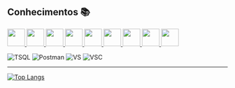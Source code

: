 <!--
icones para conhecimentos -> https://simpleicons.org/

-->

<h2>Conhecimentos 📚</h2>

<a href="https://developer.mozilla.org/en-US/docs/Web/HTML" target="_blank">
  <img src="https://cdn.worldvectorlogo.com/logos/html-1.svg" height="40" />
</a>
<a href="https://developer.mozilla.org/en-US/docs/Web/CSS" target="_blank">
  <img src="https://cdn.worldvectorlogo.com/logos/css-3.svg" height="40" />
</a>
<a href="https://sass-lang.com/documentation/" target="_blank">
  <img src="https://cdn.worldvectorlogo.com/logos/sass-1.svg" height="40" />
</a>
<a href="https://developer.mozilla.org/en-US/docs/Web/JavaScript" target="_blank">
  <img src="https://cdn.worldvectorlogo.com/logos/logo-javascript.svg" height="40" />
</a>
<a href="https://www.typescriptlang.org/docs/" target="_blank">
  <img src="https://cdn.worldvectorlogo.com/logos/typescript.svg" height="40" />
</a><a href="https://angular.io/docs" target="_blank">
  <img src="https://cdn.worldvectorlogo.com/logos/angular-icon.svg" height="40" />
</a>

<a href="https://angular.io/docs" target="_blank">
  <img src="https://cdn.worldvectorlogo.com/logos/bootstrap-5-1.svg" height="40" />
</a>
<a href="https://learn.microsoft.com/en-us/dotnet/csharp/" target="_blank">
  <img src="https://cdn.worldvectorlogo.com/logos/c--4.svg" height="40" />
</a>
<a href="https://learn.microsoft.com/en-us/aspnet/core/?view=aspnetcore-7.0" target="_blank">
  <img src="https://cdn.worldvectorlogo.com/logos/dot-net-core-7.svg" height="40" />
</a>

<p>
<img  alt="TSQL" src="https://img.shields.io/badge/-Microsoft SQL Server-2E3538?style=flat-square&logo=MicrosoftSQLServer&logoColor=white"/>
<img  alt="Postman" src="https://img.shields.io/badge/-Postman-FF6C37?style=flat-square&logo=Postman&logoColor=white"/>
<img  alt="VS" src="https://img.shields.io/badge/-VS IDE-5C2D91?style=flat-square&logo=Visual Studio&logoColor=white"/>
<img  alt="VSC" src="https://img.shields.io/badge/-VS Code-007ACC?style=flat-square&logo=Visual Studio Code&logoColor=white"/>
</p>
<hr>

<!-- Stats -->
[![Top Langs](https://github-readme-stats.vercel.app/api/top-langs/?username=LeoHLV&theme=radical)](https://github.com/anuraghazra/github-readme-stats)

